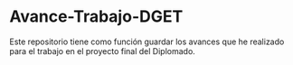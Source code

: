 # Avance-Trabajo-DGET

Este repositorio tiene como función guardar los avances que he realizado para el trabajo
en el proyecto final del Diplomado.
